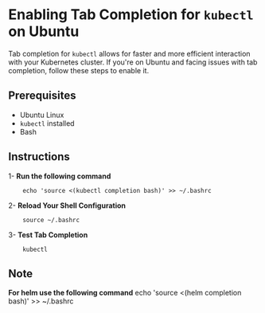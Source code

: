 # Enabling Tab Completion for `kubectl` on Ubuntu

Tab completion for `kubectl` allows for faster and more efficient interaction with your Kubernetes cluster. If you're on Ubuntu and facing issues with tab completion, follow these steps to enable it.

## Prerequisites

- Ubuntu Linux
- `kubectl` installed
- Bash 

## Instructions

1- **Run the following command**
   
        echo 'source <(kubectl completion bash)' >> ~/.bashrc
   
2- **Reload Your Shell Configuration**
   
        source ~/.bashrc
   
3- **Test Tab Completion**
   
        kubectl

## Note
**For helm use the following command**
         echo 'source <(helm completion bash)' >> ~/.bashrc

